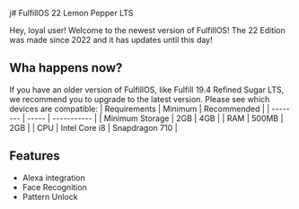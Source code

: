 j# FulfillOS 22 Lemon Pepper LTS

Hey, loyal user! Welcome to the newest version of FulfillOS! The 22 Edition was made since 2022 and it has updates until this day!

## Wha happens now?
If you have an older version of FulfillOS, like Fulfill  19.4 Refined Sugar  LTS, we recommend you to upgrade to the latest version. Please see which devices are compatible:
| Requirements | Minimum | Recommended |
| -------- | ----- | ----------- |
| Minimum Storage      | 2GB   | 4GB    |
| RAM       | 500MB  |  2GB           |
| CPU    | Intel Core i8 | Snapdragon 710 |

## Features
* Alexa integration
* Face Recognition
* Pattern Unlock
